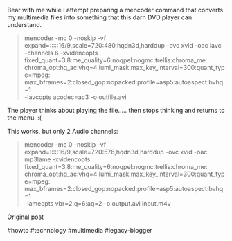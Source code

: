 <!--
date: '2011-04-13'
published: true
slug: 2011-04-preparing-multimedia-for-sony-dav-tz130
time_to_read: 5
title: Preparing Multimedia for Sony DAV TZ130 DVD player USB
-->

Bear with me while I attempt preparing a mencoder command that converts my multimedia files into something that this darn DVD player can understand.  
> mencoder -mc 0 -noskip -vf expand=:::::16/9,scale=720:480,hqdn3d,harddup -ovc xvid -oac lavc -channels 6 -xvidencopts fixed\_quant=3.8:me\_quality=6:noqpel:nogmc:trellis:chroma\_me:  
> chroma\_opt:hq\_ac:vhq=4:lumi\_mask:max\_key\_interval=300:quant\_type=mpeg:  
> max\_bframes=2:closed\_gop:nopacked:profile=asp5:autoaspect:bvhq=1   
> -lavcopts acodec=ac3 -o outfile.avi

  
The player thinks about playing the file..... then stops thinking and returns to the menu. :(  
  
This works, but only 2 Audio channels:  
> mencoder -mc 0 -noskip -vf expand=:::::16/9,scale=720:576,hqdn3d,harddup -ovc xvid -oac mp3lame -xvidencopts fixed\_quant=3.8:me\_quality=6:noqpel:nogmc:trellis:chroma\_me:  
> chroma\_opt:hq\_ac:vhq=4:lumi\_mask:max\_key\_interval=300:quant\_type=mpeg:  
> max\_bframes=2:closed\_gop:nopacked:profile=asp5:autoaspect:bvhq=1   
> -lameopts vbr=2:q=6:aq=2 -o output.avi input.m4v

[Original post](https://ysfk.blogspot.com/2011/04/preparing-multimedia-for-sony-dav-tz130.html)

#howto #technology #multimedia #legacy-blogger 
